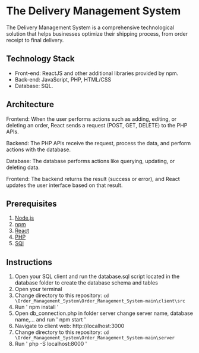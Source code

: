 # The Delivery Management System

The Delivery Management System is a comprehensive technological solution that helps
businesses optimize their shipping process, from order receipt to final delivery.

## Technology Stack
- Front-end: ReactJS and other additional libraries provided by npm.
- Back-end: JavaScript, PHP, HTML/CSS
- Database: SQL.

## Architecture
Frontend: When the user performs actions such as adding, editing, or deleting an order, React sends a request (POST, GET, DELETE) to the PHP APIs.

Backend: The PHP APIs receive the request, process the data, and perform actions with the database.

Database: The database performs actions like querying, updating, or deleting data.

Frontend: The backend returns the result (success or error), and React updates the user interface based on that result.

## Prerequisites

  1. [Node.js](https://nodejs.org/)
  2. [npm](https://www.npmjs.com/)
  3. [React]( https://reactjs.org/)
  4. [PHP](https://www.php.net/downloads.php)
  5. [SQl](https://learn.microsoft.com/en-us/ssms/download-sql-server-management-studio-ssms)

## Instructions
  1. Open your SQL client and run the database.sql script located in the database folder to create the database schema and tables
  2. Open your terminal
  3. Change directory to this repository: `cd \Order_Management_System\Order_Management_System-main\client\src`
  4. Run ' npm install '
  5. Open db_connection.php in folder server change server name, database name,... and  run ' npm start ' 
  6. Navigate to client web: http://localhost:3000
  7. Change directory to this repository: `cd \Order_Management_System\Order_Management_System-main\server`
  8. Run ' php -S localhost:8000 '
